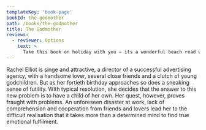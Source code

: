 ```yaml
---
templateKey: 'book-page'
bookId: the-godmother
path: /books/the-godmother
title: The Godmother
reviews:
  - reviewer: Options
    text: >
      Take this book on holiday with you – its a wonderful beach read with a happy, if rather unexpected, ending.
---
```


Rachel Elliot is singe and attractive, a director of a successful advertising agency, with a handsome lover, several close friends and a clutch of young godchildren. But as her fortieth birthday approaches so does a sneaking sense of futility. With typical resolution, she decides that the answer to this new problem is to have a child of her own. Her quest, however, proves fraught with problems. An unforeseen disaster at work, lack of comprehension and cooperation from friends and lovers lead her to the difficult realisation that it takes more than a determined mind to find true emotional fulfilment.
